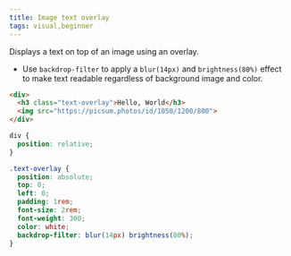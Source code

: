 ```yaml
---
title: Image text overlay
tags: visual,beginner
---
```


Displays a text on top of an image using an overlay.

- Use `backdrop-filter` to apply a `blur(14px)` and `brightness(80%)` effect to make text readable regardless of background image and color.

```html
<div>
  <h3 class="text-overlay">Hello, World</h3>
  <img src="https://picsum.photos/id/1050/1200/800">
</div>
```

```css
div {
  position: relative;
}

.text-overlay {
  position: absolute;
  top: 0;
  left: 0;
  padding: 1rem;
  font-size: 2rem;
  font-weight: 300;
  color: white;
  backdrop-filter: blur(14px) brightness(80%);
}
```

